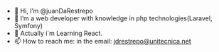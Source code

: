- 👋 Hi, I’m @juanDaRestrepo
- 👀 I’m a web developer with knowledge in php technologies(Laravel, Symfony)
- 🌱 Actually i´m Learning React.
- 📫 How to reach me: in the email: jdrestrepo@unitecnica.net

<!---
juanDaRestrepo/juanDaRestrepo is a ✨ special ✨ repository because its `README.md` (this file) appears on your GitHub profile.
You can click the Preview link to take a look at your changes.
--->
